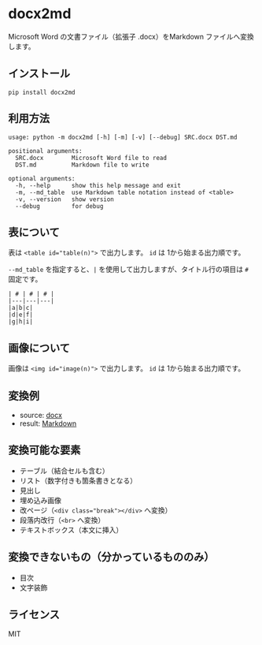 # docx2md

Microsoft Word の文書ファイル（拡張子 .docx）をMarkdown ファイルへ変換します。

## インストール

```
pip install docx2md
```

## 利用方法

```
usage: python -m docx2md [-h] [-m] [-v] [--debug] SRC.docx DST.md

positional arguments:
  SRC.docx        Microsoft Word file to read
  DST.md          Markdown file to write

optional arguments:
  -h, --help      show this help message and exit
  -m, --md_table  use Markdown table notation instead of <table>
  -v, --version   show version
  --debug         for debug
```

## 表について

表は ```<table id="table(n)">``` で出力します。
```id``` は 1から始まる出力順です。

```--md_table``` を指定すると、```|``` を使用して出力しますが、タイトル行の項目は ```#``` 固定です。

```
| # | # | # |
|---|---|---|
|a|b|c|
|d|e|f|
|g|h|i|
```

## 画像について

画像は ```<img id="image(n)">``` で出力します。
```id``` は 1から始まる出力順です。

## 変換例

* source: [docx](example/example.docx)
* result: [Markdown](example/example/README.md)


## 変換可能な要素

* テーブル（結合セルも含む）
* リスト（数字付きも箇条書きとなる）
* 見出し
* 埋め込み画像
* 改ページ（```<div class="break"></div>``` へ変換）
* 段落内改行（```<br>``` へ変換）
* テキストボックス（本文に挿入）

## 変換できないもの（分かっているもののみ）

* 目次
* 文字装飾

## ライセンス

MIT

